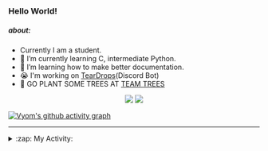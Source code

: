 ### Hello World!

##### about:
- Currently I am a student.
- 🌱 I’m currently learning C, intermediate Python.
- 🌱 I’m learning how to make better documentation.
- 😭 I'm working on [TearDrops](https://github.com/Vyvy-vi/TearDrops)(Discord Bot)
- 🌱 GO PLANT SOME TREES AT [TEAM TREES](https://teamtrees.org/)

<p align="center">
  <a href="https://twitter.com/Vyvy_viM"><img target="_blank" src="https://img.shields.io/badge/twitter%20@Vyvy_viM-0D95E8?style=for-the-badge&logo=twitter&logoColor=white"/></a> 
  <a href="https://vyvy-vi.github.io/portfolio"><img target="_blank" src="https://img.shields.io/badge/-I%27m_craving_for_open_source-green?style=for-the-badge&logo=github&logoColor=black"/></a> 
</p>

[![Vyom's github activity graph](https://activity-graph.herokuapp.com/graph?username=Vyvy-vi)](https://github.com/ashutosh00710/github-readme-activity-graph)

---
<details>
  <summary>:zap: My Activity:</summary>
  
<!--START_SECTION:waka-->
**I'm a Night 🦉** 

```text
🌞 Morning    28 commits     █░░░░░░░░░░░░░░░░░░░░░░░░   4.78% 
🌆 Daytime    119 commits    █████░░░░░░░░░░░░░░░░░░░░   20.31% 
🌃 Evening    232 commits    ██████████░░░░░░░░░░░░░░░   39.59% 
🌙 Night      207 commits    ████████░░░░░░░░░░░░░░░░░   35.32%

```
📅 **I'm Most Productive on Sunday** 

```text
Monday       67 commits     ██░░░░░░░░░░░░░░░░░░░░░░░   11.43% 
Tuesday      93 commits     ████░░░░░░░░░░░░░░░░░░░░░   15.87% 
Wednesday    87 commits     ███░░░░░░░░░░░░░░░░░░░░░░   14.85% 
Thursday     81 commits     ███░░░░░░░░░░░░░░░░░░░░░░   13.82% 
Friday       41 commits     █░░░░░░░░░░░░░░░░░░░░░░░░   7.0% 
Saturday     75 commits     ███░░░░░░░░░░░░░░░░░░░░░░   12.8% 
Sunday       142 commits    ██████░░░░░░░░░░░░░░░░░░░   24.23%

```


📊 **This Week I Spent My Time On** 

```text
🔥 Editors: 
Vim                      5 hrs 43 mins       █████████████████████░░░░   84.81% 
VS Code                  1 hr 1 min          ███░░░░░░░░░░░░░░░░░░░░░░   15.19%

🐱‍💻 Projects: 
Heptagram                2 hrs 9 mins        ████████░░░░░░░░░░░░░░░░░   32.07% 
assistant-bee            1 hr 11 mins        ████░░░░░░░░░░░░░░░░░░░░░   17.62% 
heptagram-api            1 hr                ███░░░░░░░░░░░░░░░░░░░░░░   14.97% 
api                      48 mins             ███░░░░░░░░░░░░░░░░░░░░░░   11.92% 
Unknown Project          32 mins             ██░░░░░░░░░░░░░░░░░░░░░░░   7.94%

```


 Last Updated on 01/08/2021
<!--END_SECTION:waka-->
</details>
